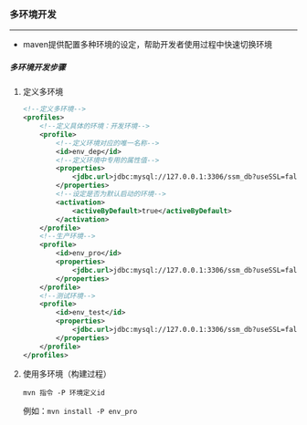 ### 多环境开发

------------------

- maven提供配置多种环境的设定，帮助开发者使用过程中快速切换环境

##### 多环境开发步骤

1. 定义多环境

   ```xml
   <!--定义多环境-->
   <profiles>
       <!--定义具体的环境：开发环境-->
       <profile>
           <!--定义环境对应的唯一名称-->
           <id>env_dep</id>
           <!--定义环境中专用的属性值-->
           <properties>
               <jdbc.url>jdbc:mysql://127.0.0.1:3306/ssm_db?useSSL=false</jdbc.url>
           </properties>
           <!--设定是否为默认启动的环境-->
           <activation>
               <activeByDefault>true</activeByDefault>
           </activation>
       </profile>
       <!--生产环境-->
       <profile>
           <id>env_pro</id>
           <properties>
               <jdbc.url>jdbc:mysql://127.0.0.1:3306/ssm_db?useSSL=false</jdbc.url>
           </properties>
       </profile>
       <!--测试环境-->
       <profile>
           <id>env_test</id>
           <properties>
               <jdbc.url>jdbc:mysql://127.0.0.1:3306/ssm_db?useSSL=false</jdbc.url>
           </properties>
       </profile>
   </profiles>
   ```

2. 使用多环境（构建过程）

   `mvn 指令 -P 环境定义id`

   例如：`mvn install -P env_pro`